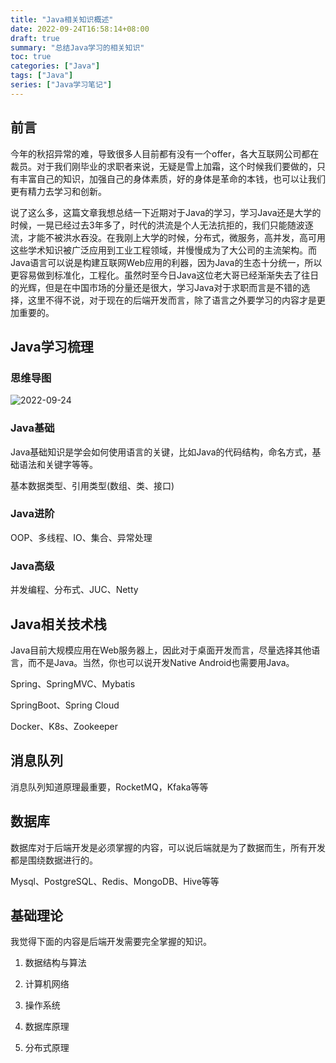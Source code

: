 ```yaml
---
title: "Java相关知识概述"
date: 2022-09-24T16:58:14+08:00
draft: true
summary: "总结Java学习的相关知识"
toc: true
categories: ["Java"]
tags: ["Java"]
series: ["Java学习笔记"]
---
```


## 前言

今年的秋招异常的难，导致很多人目前都有没有一个offer，各大互联网公司都在裁员。对于我们刚毕业的求职者来说，无疑是雪上加霜，这个时候我们要做的，只有丰富自己的知识，加强自己的身体素质，好的身体是革命的本钱，也可以让我们更有精力去学习和创新。

说了这么多，这篇文章我想总结一下近期对于Java的学习，学习Java还是大学的时候，一晃已经过去3年多了，时代的洪流是个人无法抗拒的，我们只能随波逐流，才能不被洪水吞没。在我刚上大学的时候，分布式，微服务，高并发，高可用这些学术知识被广泛应用到工业工程领域，并慢慢成为了大公司的主流架构。而Java语言可以说是构建互联网Web应用的利器，因为Java的生态十分统一，所以更容易做到标准化，工程化。虽然时至今日Java这位老大哥已经渐渐失去了往日的光辉，但是在中国市场的分量还是很大，学习Java对于求职而言是不错的选择，这里不得不说，对于现在的后端开发而言，除了语言之外要学习的内容才是更加重要的。

## Java学习梳理

### 思维导图

![2022-09-24](https://cdn.jsdelivr.net/gh/yeahqing/ImgStg@latest/images/2022-09-24.png)

### Java基础

Java基础知识是学会如何使用语言的关键，比如Java的代码结构，命名方式，基础语法和关键字等等。

基本数据类型、引用类型(数组、类、接口)

### Java进阶

OOP、多线程、IO、集合、异常处理

### Java高级

并发编程、分布式、JUC、Netty

## Java相关技术栈

Java目前大规模应用在Web服务器上，因此对于桌面开发而言，尽量选择其他语言，而不是Java。当然，你也可以说开发Native Android也需要用Java。

Spring、SpringMVC、Mybatis

SpringBoot、Spring Cloud

Docker、K8s、Zookeeper

## 消息队列

消息队列知道原理最重要，RocketMQ，Kfaka等等

## 数据库

数据库对于后端开发是必须掌握的内容，可以说后端就是为了数据而生，所有开发都是围绕数据进行的。

Mysql、PostgreSQL、Redis、MongoDB、Hive等等

## 基础理论

我觉得下面的内容是后端开发需要完全掌握的知识。

1. 数据结构与算法

2. 计算机网络

3. 操作系统

4. 数据库原理

5. 分布式原理




